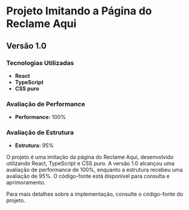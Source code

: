 # Projeto Imitando a Página do Reclame Aqui

## Versão 1.0

### Tecnologias Utilizadas
- **React**
- **TypeScript**
- **CSS puro**

### Avaliação de Performance
- **Performance:** 100%

### Avaliação de Estrutura
- **Estrutura:** 95%

O projeto é uma imitação da página do Reclame Aqui, desenvolvido utilizando React, TypeScript e CSS puro. A versão 1.0 alcançou uma avaliação de performance de 100%, enquanto a estrutura recebeu uma avaliação de 95%. O código-fonte está disponível para consulta e aprimoramento.

Para mais detalhes sobre a implementação, consulte o código-fonte do projeto.
